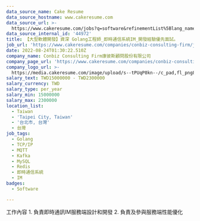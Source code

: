 ```yaml
---
data_source_name: Cake Resume
data_source_hostname: www.cakeresume.com
data_source_url: >-
  https://www.cakeresume.com/jobs?q=software&refinementList%5Blang_name%5D%5B0%5D=English&refinementList%5Bsalary_type%5D=per_year&range%5Bsalary_range%5D%5Bmin%5D=1000000&page=2
data_source_internal_id: '44972'
title: 【大型軟體開發】資深 Golang工程師_即時通信系統IM_開發經驗優先面試。
job_url: 'https://www.cakeresume.com/companies/conbiz-consulting-firm/jobs/a93de2'
date: 2022-08-24T01:30:22.510Z
company_name: Conbiz Consulting Firm康彼斯顧問股份有限公司
company_page_url: 'https://www.cakeresume.com/companies/conbiz-consulting-firm'
company_logo_url: >-
  https://media.cakeresume.com/image/upload/s--tPUqP0kn--/c_pad,fl_png8,h_200,w_200/v1634116095/vsgsbfwlsg1lcvof5ven.png
salary_text: TWD15000000 - TWD2300000
salary_currency: TWD
salary_type: per_year
salary_min: 15000000
salary_max: 2300000
location_list:
  - Taiwan
  - 'Taipei City, Taiwan'
  - '台北市, 台灣'
  - 台灣
job_tags:
  - Golang
  - TCP/IP
  - MQTT
  - Kafka
  - MySQL
  - Redis
  - 即時通信系統
  - IM
badges:
  - Software

---
```


工作內容 1. 負責即時通訊IM服務端設計和開發 2. 負責及參與服務端性能優化